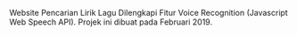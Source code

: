 Website Pencarian Lirik Lagu Dilengkapi Fitur Voice Recognition (Javascript Web Speech API). Projek ini dibuat pada Februari 2019.
